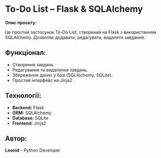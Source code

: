 # To-Do List – Flask & SQLAlchemy

**Опис проєкту:**

Це простий застосунок To-Do List, створений на Flask з використанням SQLAlchemy. Дозволяє додавати, редагувати, видаляти завдання.

## Функціонал:
- Створення завдань.
- Редагування та видалення завдань.
- Збереження даних у базі (SQLAlchemy, SQLite).
- Простий інтерфейс на Jinja2 .

## Технології:
- **Backend:** Flask
- **ORM:** SQLAlchemy
- **Database:** SQLite
- **Frontend:** Jinja2

## Автор:
**Leonid** – Python Developer
